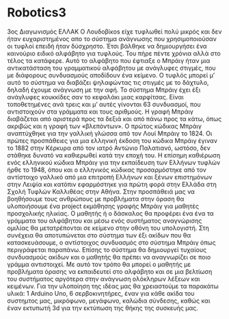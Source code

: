 # Robotics3
3ος Διαγωνισμός ΕΛΛΑΚ
Ο Λουδοβίκοs είχε τυφλωθεί πολύ μικρός και δεν ήταν ευχαριστημένος απο το σύστημα ανάγνωσης που χρησιμοποιούσαν οι τυφλοί επειδή ήταν δύσχρηστο. Έτσι βάλθηκε να δημιουργήσει ένα καινούριο ειδικό αλφάβητο για τυφλούς. Του πήρε πέντε χρόνια αλλά στο τέλος τα κατάφερε. Αυτό το αλφάβητο που έφτιαξε ο Μπράιγ ήταν μια αντικατάσταση του γραμματικού αλφάβητου με ανάγλυφες στιγμές, που με διάφορους συνδυασμούς αποδίδουν ένα κείμενο. Ο τυφλός μπορεί μ’ αυτό το σύστημα να διαβάζει ψηλαφώντας τις στιγμές με το δάχτυλο, δηλαδή έχουμε ανάγνωση με την αφή. Το σύστημα Μπράιγ έχει έξι ανάγλυφες κουκκίδες σαν το κεφαλάκι μιας καρφίτσας. Είναι τοποθετημένες ανά τρεις και μ’ αυτές γίνονται 63 συνδυασμοί, που αντιστοιχούν στα γράμματα και τους αριθμούς. Η γραφή Μπράιγ διαβάζεται από αριστερά προς τα δεξιά και από πάνω προς τα κάτω, όπως ακριβώς και η γραφή των «βλεπόντων».
Ο πρώτος κώδικας Μπράιγ αναπτύχθηκε για την γαλλική γλώσσα από τον Λουί Μπράιγ το 1824. Οι πρώτες προσπάθειες για μια ελληνική έκδοση του κώδικα Μπράιγ έγιναν το 1882 στην Κέρκυρα από τον ιατρό Αντώνιο Παλατιανό, ωστόσο, δεν στάθηκε δυνατό να καθιερωθεί κατά την εποχή του. 
Η επίσημη καθιέρωση ενός ελληνικού κώδικα Μπράιγ για την εκπαίδευση των Ελλήνων τυφλών ήρθε το 1948, όπου και ο ελληνικός κώδικας προσαρμόστηκε από τον αντίστοιχο γαλλικό από μια επιτροπή Ελλήνων και ξένων επιστημόνων στην Λειψία και κατόπιν εφαρμόστηκε για πρώτη φορά στην Ελλάδα στη Σχολή Τυφλών Καλλιθέας στην Αθήνα.
Στην προσπάθειά μας να βοηθήσουμε τους ανθρώπους με προβλήματα στην όραση θα υλοποιήσουμε ένα project εκμάθησης γραφής Μπράιγ για μαθητές προσχολικής ηλικίας. Ο μαθητής ή ο δάσκαλος θα προφέρει ένα ένα τα γράμματα του αλφάβητου και μέσω ενός συστήματος αναγνώρισης ομιλίας θα μετατρέπονται σε κείμενο στην οθόνη του υπολογιστή. Στη συνέχεια θα αποτυπώνεται στο σύστημα των έξι ακίδων που θα κατασκευάσουμε, ο αντίστοιχος συνδυασμός στο σύστημα Μπράιγ όπως περιγράφεται παραπάνω. Επίσης το σύστημα θα δημιουργεί τυχαίους συνδυασμούς ακίδων και ο μαθητής θα πρέπει να αναγνωρίζει σε ποιο γράμμα αντιστοιχεί. Με αυτό τον τρόπο θα μπορεί ο μαθητής με προβλήματα όρασης να εκπαιδευτεί στο αλφάβητο και σε μια βελτίωση του συστήματος αργότερα στην ανάγνωση ολόκληρων λέξεων και κειμένων. 
Για την υλοποίηση της ιδέας μας θα χρειαστούμε τα παρακάτω υλικά: 1 Αrduino Uno, 6 σερβοκινητήρες, έναν για κάθε ακίδα του συστημτος μας, μικρόφωνο, μεγάφωνο, καλώδια σύνδεσης, καθώς και έναν εκτυπωτή 3d για την εκτύπωση της θήκης της συσκευής μας.   
